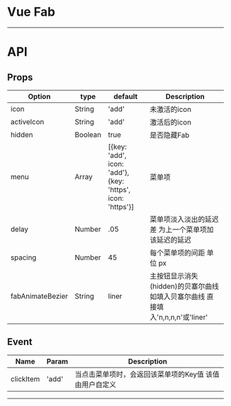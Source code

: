 # Vue Fab

***

# API

## Props

| Option |  type  |  default  | Description |
| ------ | ------ | --------  | ----------  |
|  icon  | String |  'add' |  未激活的icon     |
| activeIcon | String | 'add' | 激活后的icon |
|hidden| Boolean | true | 是否隐藏Fab |
|menu| Array | [{key: 'add', icon: 'add'}, {key: 'https', icon: 'https'}] | 菜单项 |
|delay|Number|.05| 菜单项淡入淡出的延迟差 为上一个菜单项加该延迟的延迟 |
|spacing| Number|45|每个菜单项的间距 单位 px|
|fabAnimateBezier | String | liner | 主按钮显示消失(hidden)的贝塞尔曲线 如填入贝塞尔曲线 直接填入'n,n,n,n'或'liner'  |

## Event

|    Name   |   Param   | Description |
| ----      | -------  | ----------- |
| clickItem | 'add' | 当点击菜单项时，会返回该菜单项的Key值 该值由用户自定义 |

***